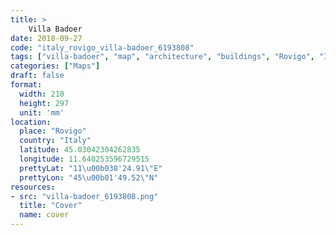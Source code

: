 ```yaml
---
title: > 
    Villa Badoer
date: 2018-09-27
code: "italy_rovigo_villa-badoer_6193808"
tags: ["villa-badoer", "map", "architecture", "buildings", "Rovigo", "Italy"]
categories: ["Maps"]
draft: false
format:
  width: 210
  height: 297
  unit: 'mm'
location:
  place: "Rovigo"
  country: "Italy"
  latitude: 45.03042304262835
  longitude: 11.640253596729515
  prettyLat: "11\u00b038'24.91\"E"
  prettyLon: "45\u00b01'49.52\"N"
resources:
- src: "villa-badoer_6193808.png"
  title: "Cover"
  name: cover
---
```

